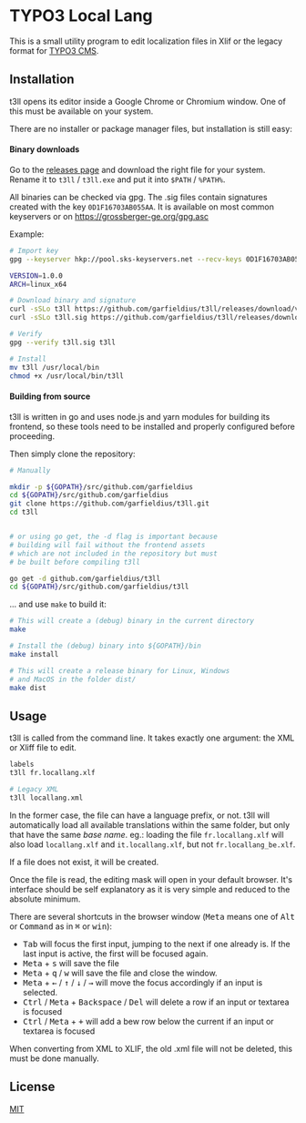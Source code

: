 # TYPO3 Local Lang

This is a small utility program to edit localization files in Xlif or the legacy format for [TYPO3 CMS](https://www.typo3.org/).

## Installation

t3ll opens its editor inside a Google Chrome or Chromium window. One of this must be available on your system.

There are no installer or package manager files, but installation is still easy:

#### Binary downloads

Go to the [releases page](https://github.com/garfieldius/t3ll/releases) and download the right file for your system. Rename it to `t3ll` / `t3ll.exe` and put it into `$PATH` / `%PATH%`.

All binaries can be checked via gpg. The .sig files contain signatures created with the key `0D1F16703AB055AA`. It is available on most common keyservers or on <https://grossberger-ge.org/gpg.asc>

Example:

```bash
# Import key
gpg --keyserver hkp://pool.sks-keyservers.net --recv-keys 0D1F16703AB055AA

VERSION=1.0.0
ARCH=linux_x64

# Download binary and signature
curl -sSLo t3ll https://github.com/garfieldius/t3ll/releases/download/v${VERSION}/t3ll_${ARCH}
curl -sSLo t3ll.sig https://github.com/garfieldius/t3ll/releases/download/v${VERSION}/t3ll_${ARCH}.sig

# Verify
gpg --verify t3ll.sig t3ll

# Install
mv t3ll /usr/local/bin
chmod +x /usr/local/bin/t3ll
```

#### Building from source

t3ll is written in go and uses node.js and yarn modules for building its frontend, so these tools need to be installed and properly configured before proceeding.

Then simply clone the repository:

```bash
# Manually

mkdir -p ${GOPATH}/src/github.com/garfieldius
cd ${GOPATH}/src/github.com/garfieldius
git clone https://github.com/garfieldius/t3ll.git
cd t3ll


# or using go get, the -d flag is important because
# building will fail without the frontend assets
# which are not included in the repository but must
# be built before compiling t3ll

go get -d github.com/garfieldius/t3ll
cd ${GOPATH}/src/github.com/garfieldius/t3ll
```

... and use `make` to build it:

```bash
# This will create a (debug) binary in the current directory
make

# Install the (debug) binary into ${GOPATH}/bin
make install

# This will create a release binary for Linux, Windows
# and MacOS in the folder dist/
make dist
```

## Usage

t3ll is called from the command line. It takes exactly one argument: the XML or Xliff file to edit.

```bash
labels
t3ll fr.locallang.xlf

# Legacy XML
t3ll locallang.xml
```

In the former case, the file can have a language prefix, or not. t3ll will automatically load all available translations within the same folder, but only that have the same *base name*. eg.: loading the file `fr.locallang.xlf` will also load `locallang.xlf` and `it.locallang.xlf`, but not `fr.locallang_be.xlf`.

If a file does not exist, it will be created.

Once the file is read, the editing mask will open in your default browser. It's interface should be self explanatory as it is very simple and reduced to the absolute minimum.

There are several shortcuts in the browser window (<kbd>Meta</kbd> means one of <kbd>Alt</kbd> or <kbd>Command</kbd> as in <kbd>⌘</kbd> or <kbd>win</kbd>):

* <kbd>Tab</kbd> will focus the first input, jumping to the next if one already is. If the last input is active, the first will be focused again.
* <kbd>Meta</kbd> + <kbd>s</kbd>  will save the file
* <kbd>Meta</kbd> + <kbd>q</kbd> / <kbd>w</kbd> will save the file and close the window.
* <kbd>Meta</kbd> + <kbd>←</kbd> / <kbd>↑</kbd> / <kbd>↓</kbd> / <kbd>→</kbd> will move the focus accordingly if an input is selected.
* <kbd>Ctrl</kbd> / <kbd>Meta</kbd> + <kbd>Backspace</kbd> / <kbd>Del</kbd> will delete a row if an input or textarea is focused
* <kbd>Ctrl</kbd> / <kbd>Meta</kbd> + <kbd>+</kbd> will add a bew row below the current if an input or textarea is focused

When converting from XML to XLIF, the old .xml file will not be deleted, this must be done manually.

## License

[MIT](https://opensource.org/licenses/MIT)
